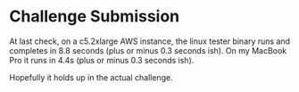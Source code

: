 # Challenge Submission

At last check, on a c5.2xlarge AWS instance, the linux tester binary runs and completes in 8.8 seconds (plus or minus 0.3 seconds ish). On my MacBook Pro it runs in 4.4s (plus or minus 0.3 seconds ish).

Hopefully it holds up in the actual challenge.
